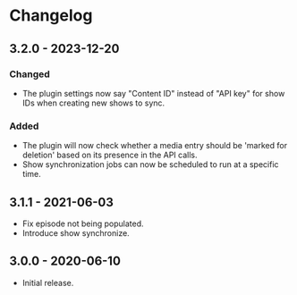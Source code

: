 # Changelog

## 3.2.0 - 2023-12-20

### Changed
- The plugin settings now say "Content ID" instead of "API key" for show IDs when creating new shows to sync.

### Added
- The plugin will now check whether a media entry should be 'marked for deletion' based on its presence in the API calls.
- Show synchronization jobs can now be scheduled to run at a specific time.

## 3.1.1 - 2021-06-03

- Fix episode not being populated.
- Introduce show synchronize.

## 3.0.0 - 2020-06-10

- Initial release.

